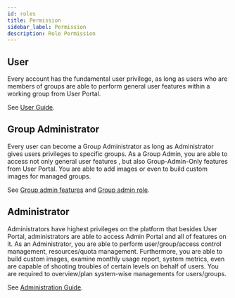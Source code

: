 ```yaml
---
id: roles
title: Permission
sidebar_label: Permission
description: Role Permission 
---
```



## User

Every account has the fundamental user privilege, as long as users who are members of groups are able to perform general user features within a working group from User Portal.

See [User Guide](quickstart/login-portal-user).

## Group Administrator

Every user can become a Group Administrator as long as Administrator gives users privileges to specific groups. As a Group Admin, you are able to access not only general user features , but also Group-Admin-Only features from User Portal. You are able to add images or even to build custom images for managed groups.

See [Group admin features](quickstart/login-portal-user#group-admin-feature) and [Group admin role](guide_manual/admin-group#members).

## Administrator

Administrators have highest privileges on the platform that besides User Portal, administrators are able to access Admin Portal and all of features on it. As an Administrator, you are able to perform user/group/access control management, resources/quota management. Furthermore, you are able to build custom images, examine monthly usage report, system metrics, even are capable of shooting troubles of certain levels on behalf of users. You are required to overview/plan system-wise managements for users/groups.

See [Administration Guide](quickstart/login-portal-admin).
